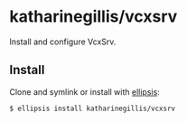 # katharinegillis/vcxsrv
Install and configure VcxSrv.

## Install
Clone and symlink or install with [ellipsis][ellipsis]:

```
$ ellipsis install katharinegillis/vcxsrv
```

[ellipsis]: http://ellipsis.sh
